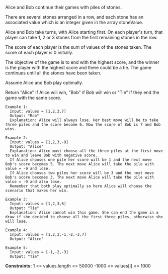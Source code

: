 Alice and Bob continue their games with piles of stones. 

There are several stones arranged in a row, and each stone has an associated value which is an integer given in the array stoneValue.

Alice and Bob take turns, with Alice starting first. On each player's turn, that player can take 1, 2 or 3 stones from the first remaining stones in the row.

The score of each player is the sum of values of the stones taken. The score of each player is 0 initially.

The objective of the game is to end with the highest score, and the winner is the player with the highest score and there could be a tie. 
The game continues until all the stones have been taken.

Assume Alice and Bob play optimally.

Return "Alice" if Alice will win, "Bob" if Bob will win or "Tie" if they end the game with the same score.

```
Example 1:
  Input: values = [1,2,3,7]
  Output: "Bob"
  Explanation: Alice will always lose. Her best move will be to take three piles and the score become 6. Now the score of Bob is 7 and Bob wins.

Example 2:
  Input: values = [1,2,3,-9]
  Output: "Alice"
  Explanation: Alice must choose all the three piles at the first move to win and leave Bob with negative score.
  If Alice chooses one pile her score will be 1 and the next move Bob's score becomes 5. The next move Alice will take the pile with value = -9 and lose.
  If Alice chooses two piles her score will be 3 and the next move Bob's score becomes 3. The next move Alice will take the pile with value = -9 and also lose.
  Remember that both play optimally so here Alice will choose the scenario that makes her win.

Example 3:
  Input: values = [1,2,3,6]
  Output: "Tie"
  Explanation: Alice cannot win this game. She can end the game in a draw if she decided to choose all the first three piles, otherwise she will lose.

Example 4:
  Input: values = [1,2,3,-1,-2,-3,7]
  Output: "Alice"

Example 5:
  Input: values = [-1,-2,-3]
  Output: "Tie" 
```

**Constraints:**
  1 <= values.length <= 50000
  -1000 <= values[i] <= 1000